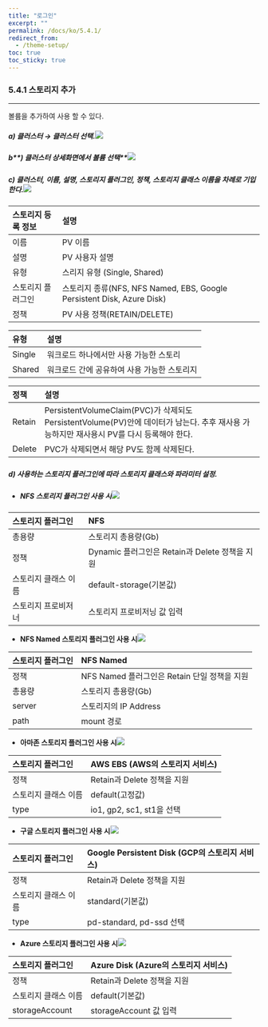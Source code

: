 ```yaml
---
title: "로그인"
excerpt: ""
permalink: /docs/ko/5.4.1/
redirect_from:
  - /theme-setup/
toc: true
toc_sticky: true
---
```


### 5.4.1 스토리지 추가

---

볼륨을 추가하여 사용 할 수 있다.

##### **a\) 클러스터 **→** 클러스터 선택.**![](/assets/KR/3.0.0/5.4.1_1.png)

##### b**\) 클러스터 상세화면에서  볼륨 선택**![](/assets/KR/3.0.0/5.4.1_2.png)

##### c\) 클러스터, 이름, 설명, 스토리지 플러그인, 정책, 스토리지 클래스 이름을 차례로 기입한다.![](/assets/KR/3.0.0/5.4.1_3.png)

| **스토리지 등록 정보** | **설명** |
| :--- | :--- |
| 이름 | PV 이름 |
| 설명 | PV 사용자 설명 |
| 유형 | 스리지 유형 (Single, Shared)
| 스토리지 플러그인 | 스토리지 종류\(NFS, NFS Named, EBS, Google Persistent Disk, Azure Disk\) |
| 정책 | PV 사용 정책\(RETAIN/DELETE\) |

| **유형** | **설명** |
| :--- | :--- |
| Single | 워크로드 하나에서만 사용 가능한 스토리 |
| Shared | 워크로드 간에 공유하여 사용 가능한 스토리지 |

| **정책** | **설명** |
| :--- | :--- |
| Retain | PersistentVolumeClaim\(PVC\)가 삭제되도 PersistentVolume\(PV\)안에 데이터가 남는다. 추후 재사용 가능하지만 재사용시 PV를 다시 등록해야 한다. |
| Delete | PVC가 삭제되면서 해당 PV도 함께 삭제된다. |

#####

##### d\) 사용하는 스토리지 플러그인에 따라 스토리지 클래스와 파라미터 설정.

* ##### NFS 스토리지 플러그인 사용 시![](/assets/KR/3.0.0/5.4.1_4.png)

| 스토리지 플러그인 | **NFS** |
| :--- | :--- |
| 총용량 | 스토리지 총용량(Gb) |
| 정책 | Dynamic 플러그인은 Retain과 Delete 정책을 지원 |
| 스토리지 클래스 이름 | default-storage\(기본값\) |
| 스토리지 프로비저너 | 스토리지 프로비저닝 값 입력 |

* **NFS Named 스토리지 플러그인 사용 시**![](/assets/KR/3.0.0/5.4.1_5.png)

| 스토리지 플러그인 | **NFS** Named |
| :--- | :--- |
| 정책 | NFS Named 플러그인은 Retain 단일 정책을 지원 |
| 총용량 | 스토리지 총용량(Gb) |
| server | 스토리지의 IP Address |
| path | mount 경로 |

* **아마존 스토리지 플러그인 사용 시**![](/assets/KR/3.0.0/5.4.1_6.png)

| 스토리지 플러그인 | AWS EBS \(AWS의 스토리지 서비스\) |
| :--- | :--- |
| 정책 | Retain과 Delete 정책을 지원 |
| 스토리지 클래스 이름 | default\(고정값\) |
| type | io1, gp2, sc1, st1을 선택 |

* **구글 스토리지 플러그인 사용 시**![](/assets/KR/3.0.0/5.4.1_7.png)

| 스토리지 플러그인 | Google Persistent Disk \(GCP의 스토리지 서비스\) |
| :--- | :--- |
| 정책 | Retain과 Delete 정책을 지원 |
| 스토리지 클래스 이름 | standard\(기본값\) |
| type | pd-standard, pd-ssd 선택 |

* **Azure 스토리지 플러그인 사용 시**![](/assets/KR/3.0.0/5.4.1_8.png)

| 스토리지 플러그인 | Azure Disk \(Azure의 스토리지 서비스\) |
| :--- | :--- |
| 정책 | Retain과 Delete 정책을 지원 |
| 스토리지 클래스 이름 | default\(기본값\) |
| storageAccount | storageAccount 값 입력 |
